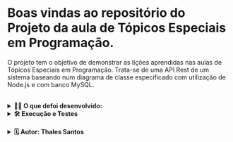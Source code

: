 
# Boas vindas ao repositório do Projeto da aula de Tópicos Especiais em Programação.

O projeto tem o objetivo de demonstrar as lições aprendidas nas aulas de Tópicos Especiais em Programação. Trata-se de uma API Rest de um sistema baseando num diagrama de classe especificado com utilização de Node.js e com banco MySQL.

<br />
  
<details>
<summary><strong>🧑‍💻 O que defoi desenvolvido:</strong></summary><br />

Uma API Rest onde os usuários podem visualizar e gerenciar informações sobre usuários e livros. Ela utiliza tecnologias como React, React Router e Axios no lado do cliente, e Sequelize e MySQL no lado do servidor.

<br />

Aplicação rodando tem a seguinte aparência:

![Resultado final](./listUser.jpg)
![Resultado final](./listBooks.jpg)

<br />

</details>
  


<details>
<summary><strong>🛠 Execução e Testes</strong></summary><br />

Após clonar o reposítorio:
```git clone git@github.com:thalesorm/class-project-advanced-programming-topics.git```

 - 1 Na pasta raiz, instale as dependências no lado servidor rodando no terminal o comando:
```npm install```

 - 2 Acesse o diretório frontBiblioteca e instale as depencencias no lado cliente com o comando:
```npm install```

 - 3 Para executar em seu navegador é necessário fazer as configurações necessárias com o banco de dados e em seguida, na raiz do projeto e dentro do diretório frontBiblioteca o seguinte comando:
```npm start```

* Lembrando que você precisa ter o node instalado em sua máquina!



</details>

<br />

<details>
  <summary><strong> 🗓 Autor: Thales Santos</strong></summary><br />

Este projeto foi desenvolvido por Thales Santos, estudante do 9º período do curso de Engenharia da Computação no Centro Universitário Mário Pontes Jucá. A aplicação é uma biblioteca online, criada com o objetivo de permitir o gerenciamento de usuários e a exibição de informações sobre livros. Através dela, os usuários podem visualizar, cadastrar, editar e excluir usuários, além de acessar uma lista de livros disponíveis. O projeto utiliza tecnologias como React, React Router, Axios, Sequelize e MySQL para a implementação das funcionalidades no lado do cliente e do servidor.

</details>
